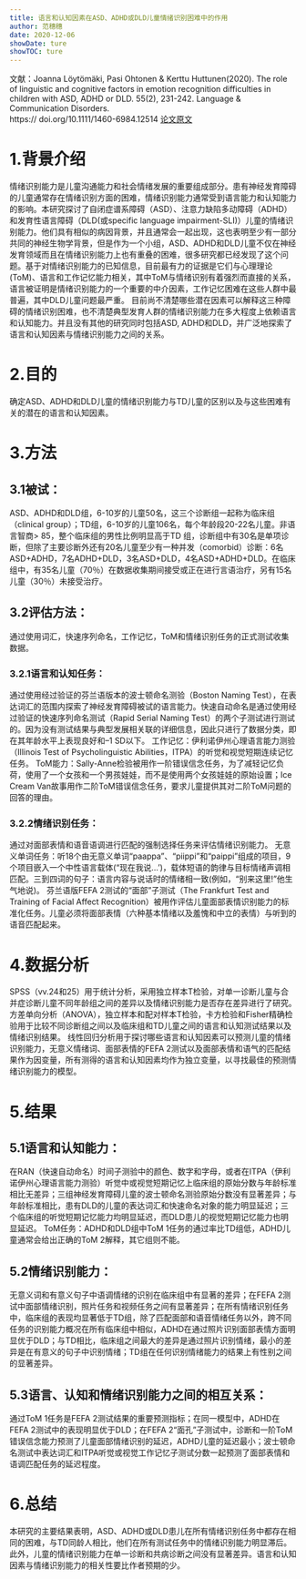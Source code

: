 ```yaml
---
title: 语言和认知因素在ASD、ADHD或DLD儿童情绪识别困难中的作用
author: 范穗穗
date: 2020-12-06
showDate: ture
showTOC: ture
---
```

文献：Joanna Löytömäki, Pasi Ohtonen & Kerttu Huttunen(2020). The role of linguistic and cognitive factors in emotion recognition difficulties in children with ASD, ADHD or DLD. 55(2), 231-242. Language & Communication Disorders.  
https:// doi.org/10.1111/1460-6984.12514
[论文原文](../Source_Files/2020-12-06-FSS1.pdf)
# 1.背景介绍
情绪识别能力是儿童沟通能力和社会情绪发展的重要组成部分。患有神经发育障碍的儿童通常存在情绪识别方面的困难，情绪识别能力通常受到语言能力和认知能力的影响。本研究探讨了自闭症谱系障碍（ASD）、注意力缺陷多动障碍（ADHD）和发育性语言障碍（DLD(或specific language impairment-SLI)）儿童的情绪识别能力。他们具有相似的病因背景，并且通常会一起出现，这也表明至少有一部分共同的神经生物学背景，但是作为一个小组，ASD、ADHD和DLD儿童不仅在神经发育领域而且在情绪识别能力上也有重叠的困难，很多研究都已经发现了这个问题。基于对情绪识别能力的已知信息，目前最有力的证据是它们与心理理论(ToM)、语言和工作记忆能力相关，其中ToM与情绪识别有着强烈而直接的关系，语言被证明是情绪识别能力的一个重要的中介因素，工作记忆困难在这些人群中最普遍，其中DLD儿童问题最严重。
目前尚不清楚哪些潜在因素可以解释这三种障碍的情绪识别困难，也不清楚典型发育人群的情绪识别能力在多大程度上依赖语言和认知能力。并且没有其他的研究同时包括ASD, ADHD和DLD，并广泛地探索了语言和认知因素与情绪识别能力之间的关系。
# 2.目的
确定ASD、ADHD和DLD儿童的情绪识别能力与TD儿童的区别以及与这些困难有关的潜在的语言和认知因素。
# 3.方法
## 3.1被试：
ASD、ADHD和DLD组，6-10岁的儿童50名，这三个诊断组一起称为临床组（clinical group）；TD组，6-10岁的儿童106名，每个年龄段20-22名儿童。非语言智商> 85，整个临床组的男性比例明显高于TD 组，诊断组中有30名是单项诊断，但除了主要诊断外还有20名儿童至少有一种并发（comorbid）诊断：6名ASD+ADHD，7名ADHD+DLD，3名ASD+DLD，4名ASD+ADHD+DLD。在临床组中，有35名儿童（70％）在数据收集期间接受或正在进行言语治疗，另有15名儿童（30％）未接受治疗。
## 3.2评估方法：
通过使用词汇，快速序列命名，工作记忆，ToM和情绪识别任务的正式测试收集数据。
### 3.2.1语言和认知任务：
通过使用经过验证的芬兰语版本的波士顿命名测验（Boston Naming Test），在表达词汇的范围内探索了神经发育障碍被试的语言能力。快速自动命名是通过使用经过验证的快速序列命名测试（Rapid Serial Naming Test）的两个子测试进行测试的。因为没有测试结果与典型发展相关联的详细信息，因此只进行了数据分类，即在其年龄水平上表现良好和–1 SD以下。
工作记忆：伊利诺伊州心理语言能力测验（Illinois Test of Psycholinguistic  Abilities，ITPA）的听觉和视觉短期连续记忆任务。
ToM能力：Sally-Anne检验被用作一阶错误信念任务，为了减轻记忆负荷，使用了一个女孩和一个男孩娃娃，而不是使用两个女孩娃娃的原始设置；Ice Cream Van故事用作二阶ToM错误信念任务，要求儿童提供其对二阶ToM问题的回答的理由。
### 3.2.2情绪识别任务：
通过对面部表情和语音语调进行匹配的强制选择任务来评估情绪识别能力。
无意义单词任务：听18个由无意义单词“paappa”、“piippi”和“paippi”组成的项目，9个项目嵌入一个中性语言载体(“现在我说…’)，载体短语的韵律与目标情绪声调相匹配。三到四词的句子：语言内容与说话时的情绪相一致(例如，“别来这里!”他生气地说)。
芬兰语版FEFA 2测试的“面部”子测试（The Frankfurt Test and Training of Facial Affect Recognition）被用作评估儿童面部表情识别能力的标准化任务。儿童必须将面部表情（六种基本情绪以及羞愧和中立的表情）与听到的语音匹配起来。
# 4.数据分析
SPSS（vv.24和25）用于统计分析，采用独立样本T检验，对单一诊断儿童与合并症诊断儿童不同年龄组之间的差异以及情绪识别能力是否存在差异进行了研究。方差单向分析（ANOVA），独立样本和配对样本T检验，卡方检验和Fisher精确检验用于比较不同诊断组之间以及临床组和TD儿童之间的语言和认知测试结果以及情绪识别结果。 线性回归分析用于探讨哪些语言和认知因素可以预测儿童的情绪识别能力，无意义情绪词、面部表情的FEFA 2测试以及面部表情和语气的匹配结果作为因变量，所有测得的语言和认知因素均作为独立变量，以寻找最佳的预测情绪识别能力的模型。 
# 5.结果
## 5.1语言和认知能力：
在RAN（快速自动命名）时间子测验中的颜色、数字和字母，或者在ITPA（伊利诺伊州心理语言能力测验）听觉中或视觉短期记忆上临床组的原始分数与年龄标准相比无差异；三组神经发育障碍儿童的波士顿命名测验原始分数没有显著差异；与年龄标准相比，患有DLD的儿童的表达词汇和快速命名对象的能力明显延迟；三个临床组的听觉短期记忆能力均明显延迟，而DLD患儿的视觉短期记忆能力也明显延迟。
ToM任务：ADHD和DLD组中ToM 1任务的通过率比TD组低，ADHD儿童通常会给出正确的ToM 2解释，其它组则不能。
## 5.2情绪识别能力：
无意义词和有意义句子中语调情绪的识别在临床组中有显著的差异；在FEFA 2测试中面部情绪识别，照片任务和视频任务之间有显著差异；在所有情绪识别任务中，临床组的表现均显著低于TD组，除了匹配面部和语音情绪任务以外，跨不同任务的识别能力概况在所有临床组中相似，ADHD在通过照片识别面部表情方面明显优于DLD；与TD相比，临床组之间最大的差异是通过照片识别情绪，最小的差异是在有意义的句子中识别情绪；TD组在任何识别情绪能力的结果上有性别之间的显著差异。
## 5.3语言、认知和情绪识别能力之间的相互关系：
通过ToM 1任务是FEFA 2测试结果的重要预测指标；在同一模型中，ADHD在FEFA 2测试中的表现明显优于DLD；在FEFA 2“面孔”子测试中，诊断和一阶ToM错误信念能力预测了儿童面部情绪识别的延迟，ADHD儿童的延迟最小；波士顿命名测试中表达词汇和ITPA听觉或视觉工作记忆子测试分数一起预测了面部表情和语调匹配任务的延迟程度。
# 6.总结
本研究的主要结果表明，ASD、ADHD或DLD患儿在所有情绪识别任务中都存在相同的困难，与TD同龄人相比，他们在所有测试任务中的情绪识别能力明显滞后。此外，儿童的情绪识别能力在单一诊断和共病诊断之间没有显著差异。语言和认知因素与情绪识别能力的相关性要比作者预期的少。
